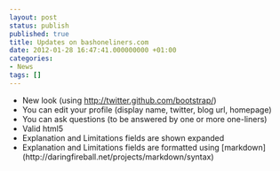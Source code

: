 ```yaml
---
layout: post
status: publish
published: true
title: Updates on bashoneliners.com
date: 2012-01-28 16:47:41.000000000 +01:00
categories:
- News
tags: []
---
```

<ul>
	<li>New look (using <a href="http://twitter.github.com/bootstrap/" target="_blank">http://twitter.github.com/<wbr>bootstrap/</wbr></a>)</li>
	<li>You can edit your profile (display name, twitter, blog url, homepage)</li>
	<li>You can ask questions (to be answered by one or more one-liners)</li>
	<li>Valid html5</li>
	<li>Explanation and Limitations fields are shown expanded</li>
	<li>Explanation and Limitations fields are formatted using [markdown](http://daringfireball.net/projects/markdown/syntax)</li>
</ul>
&nbsp;
